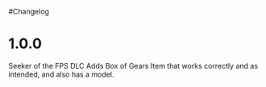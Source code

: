 
#Changelog

# 1.0.0
Seeker of the FPS DLC
Adds Box of Gears Item that works correctly and as intended, and also has a model.